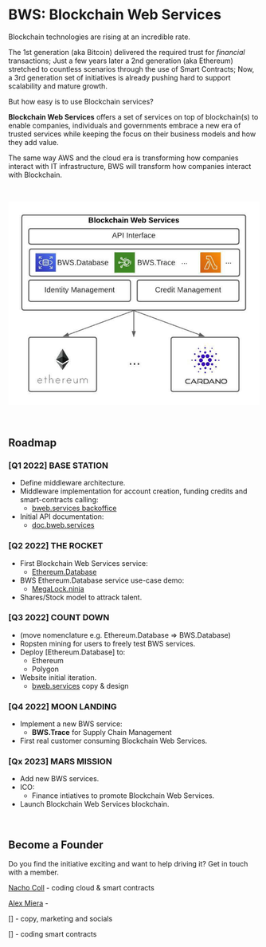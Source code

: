 # BWS: Blockchain Web Services

Blockchain technologies are rising at an incredible rate.

The 1st generation (aka Bitcoin) delivered the required trust for _financial_ transactions; Just a few years later a 2nd generation (aka Ethereum) stretched to countless scenarios through the use of Smart Contracts; Now, a 3rd generation set of initiatives is already pushing hard to support scalability and mature growth.

But how easy is to use Blockchain services?

**Blockchain Web Services** offers a set of services on top of blockchain(s) to enable companies, individuals and governments embrace a new era of trusted services while keeping the focus on their business models and how they add value.

The same way AWS and the cloud era is transforming how companies interact with IT infrastructure, BWS will transform how companies interact with Blockchain.

<br/>

<p align="center">
  <img src="img/BWS_API_Layer.jpeg" />
</p>

<br/>

## <a name="roadmap"></a>Roadmap

### [Q1 2022] **BASE STATION**

- Define middleware architecture.
- Middleware implementation for account creation, funding credits and smart-contracts calling:
  - [bweb.services backoffice](https://bweb.services/)
- Initial API documentation:
  - [doc.bweb.services](https://doc.bweb.services/)

### [Q2 2022] **THE ROCKET**

- First Blockchain Web Services service:
  - [Ethereum.Database](https://github.com/NachoColl/blockchain-web-services/tree/Ethereum.Database.Immutable/contracts/ethereum)
- BWS Ethereum.Database service use-case demo:
  - [MegaLock.ninja](https://megalock.ninja)
- Shares/Stock model to attrack talent.

### [Q3 2022] **COUNT DOWN**

- (move nomenclature e.g. Ethereum.Database => BWS.Database)
- Ropsten mining for users to freely test BWS services.
- Deploy [Ethereum.Database] to:
  - Ethereum
  - Polygon
- Website initial iteration.
  - [bweb.services](https://bweb.services/) copy & design

### [Q4 2022] **MOON LANDING**

- Implement a new BWS service:
  - **BWS.Trace** for Supply Chain Management
- First real customer consuming Blockchain Web Services.

### [Qx 2023] **MARS MISSION**

- Add new BWS services.
- ICO:
  - Finance intiatives to promote Blockchain Web Services.
- Launch Blockchain Web Services blockchain.

<br/>

## Become a Founder

Do you find the initiative exciting and want to help driving it? Get in touch with a member.

[Nacho Coll](https://www.linkedin.com/in/nacho-coll/) - coding cloud & smart contracts

[Alex Miera](https://www.linkedin.com/in/alex-miera-0052a9/) -

[] - copy, marketing and socials

[] - coding smart contracts
